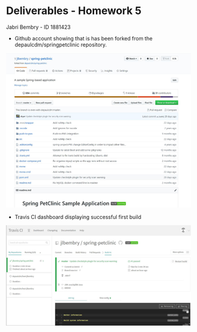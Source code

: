# Deliverables - Homework 5

Jabri Bembry - ID 1881423



-  Github account showing that is has been forked from the depaulcdm/springpetclinic
repository.

 ![Screen Capture #1](images/spring-petclinic-fork.jpg)

- Travis CI dashboard displaying successful first build

![Screen Capture #2](images/travisCI-dashboard.jpg)



